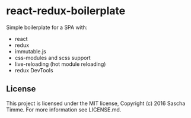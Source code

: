 # react-redux-boilerplate

Simple boilerplate for a SPA with:
- react
- redux
- immutable.js
- css-modules and scss support
- live-reloading (hot module reloading)
- redux DevTools


## License 

This project is licensed under the MIT license, Copyright (c) 2016 Sascha Timme. For more information see LICENSE.md.
